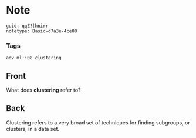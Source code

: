 # Note
```
guid: qqZ?|hnirr
notetype: Basic-d7a3e-4ce08
```

### Tags
```
adv_ml::08_clustering
```

## Front
What does <b>clustering</b> refer to?

## Back
Clustering refers to a very broad set of techniques for finding subgroups, or clusters, in a data set.
